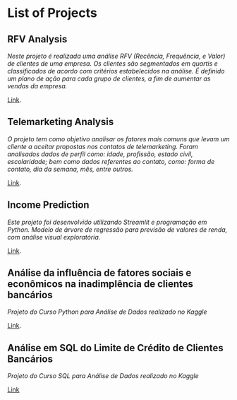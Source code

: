# List of Projects

## RFV Analysis

*Neste projeto é realizada uma análise RFV (Recência, Frequência, e Valor) de clientes de uma empresa. Os clientes são segmentados em quartis e classificados de acordo com critérios estabelecidos na análise. É definido um plano de ação para cada grupo de clientes, a fim de aumentar as vendas da empresa.*

[Link](https://github.com/lucidatasci/RFVanalysis).

## Telemarketing Analysis

*O projeto tem como objetivo analisar os fatores mais comuns que levam um cliente a aceitar propostas nos contatos de telemarketing. Foram analisados dados de perfil como: idade, profissão, estado civil, escolaridade; bem como dados referentes ao contato, como: forma de contato, dia da semana, mês, entre outros.*

[Link](https://github.com/lucidatasci/telemarketing).

## Income Prediction

*Este projeto foi desenvolvido utilizando Streamlit e programação em Python. Modelo de árvore de regressão para previsão de valores de renda, com análise visual exploratória.*

[Link](https://github.com/lucidatasci/income-prediction).

## Análise da influência de fatores sociais e econômicos na inadimplência de clientes bancários

*Projeto do Curso Python para Análise de Dados realizado no Kaggle*

[Link](https://github.com/lucidatasci/Projects-EBAC/blob/main/Python/inadimplencia_de_clientes_Python.ipynb).

## Análise em SQL do Limite de Crédito de Clientes Bancários

*Projeto do Curso SQL para Análise de Dados realizado no Kaggle*

[Link](https://github.com/lucidatasci/Projects-EBAC/blob/main/SQL/%20analise_de_credito_em_SQL.ipynb)

